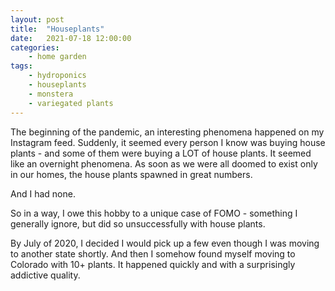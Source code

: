 ```yaml
---
layout: post
title:	"Houseplants"
date:	2021-07-18 12:00:00
categories:
    - home garden
tags:
    - hydroponics
    - houseplants
    - monstera
    - variegated plants
---
```


The beginning of the pandemic, an interesting phenomena happened on my Instagram feed. Suddenly, it seemed every person I know was buying house plants - and some of them were buying a LOT of house plants. It seemed like an overnight phenomena. As soon as we were all doomed to exist only in our homes, the house plants spawned in great numbers.

And I had none.

So in a way, I owe this hobby to a unique case of FOMO - something I generally ignore, but did so unsuccessfully with house plants.

By July of 2020, I decided I would pick up a few even though I was moving to another state shortly. And then I somehow found myself moving to Colorado with 10+ plants. It happened quickly and with a surprisingly addictive quality. 
